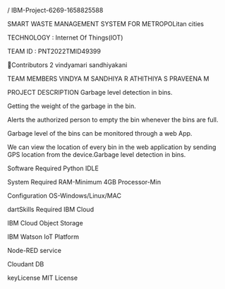 /
IBM-Project-6269-1658825588

SMART WASTE MANAGEMENT SYSTEM FOR METROPOLitan cities

TECHNOLOGY : Internet Of Things(IOT)

TEAM ID : PNT2022TMID49399

👩‍Contributors 2
vindyamari
sandhiyakani

TEAM MEMBERS
VINDYA M
SANDHIYA R
ATHITHIYA S
PRAVEENA M

PROJECT DESCRIPTION
   Garbage level detection in bins.
   
   Getting the weight of the garbage in the bin. 
   
   Alerts the authorized person to empty the bin whenever the bins are full.
   
   Garbage level of the bins can be monitored through a web App.
   
   We can view the location of every bin in the web application by sending GPS location from the device.Garbage level detection in bins.
   
Software Required
Python IDLE


System Required
RAM-Minimum 4GB Processor-Min


Configuration OS-Windows/Linux/MAC


dartSkills Required
IBM Cloud

IBM Cloud Object Storage

IBM Watson IoT Platform

Node-RED service

Cloudant DB


keyLicense
MIT License

